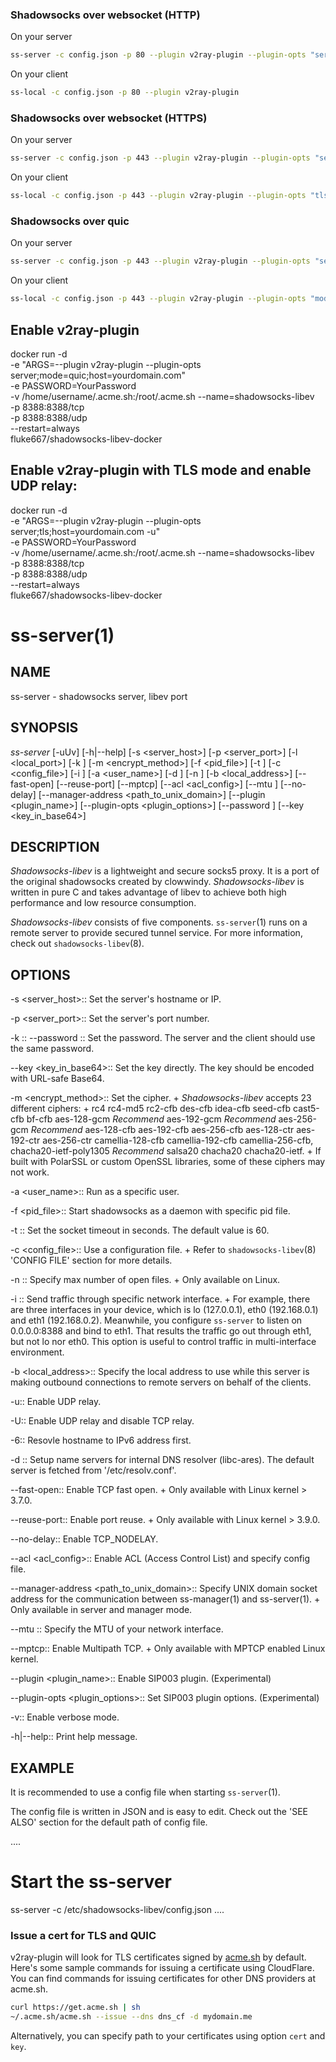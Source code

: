 
### Shadowsocks over websocket (HTTP)

On your server

```sh
ss-server -c config.json -p 80 --plugin v2ray-plugin --plugin-opts "server"
```

On your client

```sh
ss-local -c config.json -p 80 --plugin v2ray-plugin
```

### Shadowsocks over websocket (HTTPS)

On your server

```sh
ss-server -c config.json -p 443 --plugin v2ray-plugin --plugin-opts "server;tls;host=mydomain.me"
```

On your client

```sh
ss-local -c config.json -p 443 --plugin v2ray-plugin --plugin-opts "tls;host=mydomain.me"
```

### Shadowsocks over quic

On your server

```sh
ss-server -c config.json -p 443 --plugin v2ray-plugin --plugin-opts "server;mode=quic;host=mydomain.me"
```

On your client

```sh
ss-local -c config.json -p 443 --plugin v2ray-plugin --plugin-opts "mode=quic;host=mydomain.me"
```

## Enable v2ray-plugin

docker run -d \
-e "ARGS=--plugin v2ray-plugin --plugin-opts server;mode=quic;host=yourdomain.com" \
-e PASSWORD=YourPassword \
-v /home/username/.acme.sh:/root/.acme.sh
--name=shadowsocks-libev \
-p 8388:8388/tcp \
-p 8388:8388/udp \
--restart=always \
fluke667/shadowsocks-libev-docker

## Enable v2ray-plugin with TLS mode and enable UDP relay:

docker run -d \
-e "ARGS=--plugin v2ray-plugin --plugin-opts server;tls;host=yourdomain.com -u" \
-e PASSWORD=YourPassword \
-v /home/username/.acme.sh:/root/.acme.sh
--name=shadowsocks-libev \
-p 8388:8388/tcp \
-p 8388:8388/udp \
--restart=always \
fluke667/shadowsocks-libev-docker



ss-server(1)
============

NAME
----
ss-server - shadowsocks server, libev port

SYNOPSIS
--------
*ss-server*
 [-uUv] [-h|--help]
 [-s <server_host>] [-p <server_port>] [-l <local_port>]
 [-k <password>] [-m <encrypt_method>] [-f <pid_file>]
 [-t <timeout>] [-c <config_file>] [-i <interface>]
 [-a <user_name>] [-d <addr>] [-n <nofile>]
 [-b <local_address>] [--fast-open] [--reuse-port]
 [--mptcp] [--acl <acl_config>] [--mtu <MTU>] [--no-delay]
 [--manager-address <path_to_unix_domain>]
 [--plugin <plugin_name>] [--plugin-opts <plugin_options>]
 [--password <password>] [--key <key_in_base64>]

DESCRIPTION
-----------
*Shadowsocks-libev* is a lightweight and secure socks5 proxy.
It is a port of the original shadowsocks created by clowwindy.
*Shadowsocks-libev* is written in pure C and takes advantage of libev to
achieve both high performance and low resource consumption.

*Shadowsocks-libev* consists of five components.
`ss-server`(1) runs on a remote server to provide secured tunnel service.
For more information, check out `shadowsocks-libev`(8).

OPTIONS
-------
-s <server_host>::
Set the server's hostname or IP.

-p <server_port>::
Set the server's port number.

-k <password>::
--password <password>::
Set the password. The server and the client should use the same password.

--key <key_in_base64>::
Set the key directly. The key should be encoded with URL-safe Base64.

-m <encrypt_method>::
Set the cipher.
+
*Shadowsocks-libev* accepts 23 different ciphers:
+
rc4
rc4-md5
rc2-cfb
des-cfb
idea-cfb
seed-cfb
cast5-cfb
bf-cfb
aes-128-gcm *Recommend*
aes-192-gcm *Recommend*
aes-256-gcm *Recommend*
aes-128-cfb
aes-192-cfb
aes-256-cfb
aes-128-ctr
aes-192-ctr
aes-256-ctr
camellia-128-cfb
camellia-192-cfb
camellia-256-cfb,
chacha20-ietf-poly1305 *Recommend*
salsa20
chacha20
chacha20-ietf.
+
If built with PolarSSL or custom OpenSSL libraries, some of
these ciphers may not work.

-a <user_name>::
Run as a specific user.

-f <pid_file>::
Start shadowsocks as a daemon with specific pid file.

-t <timeout>::
Set the socket timeout in seconds. The default value is 60.

-c <config_file>::
Use a configuration file.
+
Refer to `shadowsocks-libev`(8) 'CONFIG FILE' section for more details.

-n <number>::
Specify max number of open files.
+
Only available on Linux.

-i <interface>::
Send traffic through specific network interface.
+
For example, there are three interfaces in your device,
which is lo (127.0.0.1), eth0 (192.168.0.1) and eth1 (192.168.0.2).
Meanwhile, you configure `ss-server` to listen on 0.0.0.0:8388 and bind to eth1.
That results the traffic go out through eth1, but not lo nor eth0.
This option is useful to control traffic in multi-interface environment.

-b <local_address>::
Specify the local address to use while this server is making outbound 
connections to remote servers on behalf of the clients.

-u::
Enable UDP relay.

-U::
Enable UDP relay and disable TCP relay.

-6::
Resovle hostname to IPv6 address first.

-d <addr>::
Setup name servers for internal DNS resolver (libc-ares).
The default server is fetched from '/etc/resolv.conf'.

--fast-open::
Enable TCP fast open.
+
Only available with Linux kernel > 3.7.0.

--reuse-port::
Enable port reuse.
+
Only available with Linux kernel > 3.9.0.

--no-delay::
Enable TCP_NODELAY.

--acl <acl_config>::
Enable ACL (Access Control List) and specify config file.

--manager-address <path_to_unix_domain>::
Specify UNIX domain socket address for the communication between ss-manager(1) and ss-server(1).
+
Only available in server and manager mode.

--mtu <MTU>::
Specify the MTU of your network interface.

--mptcp::
Enable Multipath TCP.
+
Only available with MPTCP enabled Linux kernel.

--plugin <plugin_name>::
Enable SIP003 plugin. (Experimental)

--plugin-opts <plugin_options>::
Set SIP003 plugin options. (Experimental)

-v::
Enable verbose mode.

-h|--help::
Print help message.

EXAMPLE
-------
It is recommended to use a config file when starting `ss-server`(1).

The config file is written in JSON and is easy to edit.
Check out the 'SEE ALSO' section for the default path of config file.

....
# Start the ss-server
ss-server -c /etc/shadowsocks-libev/config.json
....

### Issue a cert for TLS and QUIC

v2ray-plugin will look for TLS certificates signed by [acme.sh](https://github.com/Neilpang/acme.sh) by default.
Here's some sample commands for issuing a certificate using CloudFlare.
You can find commands for issuing certificates for other DNS providers at acme.sh.

```sh
curl https://get.acme.sh | sh
~/.acme.sh/acme.sh --issue --dns dns_cf -d mydomain.me
```

Alternatively, you can specify path to your certificates using option `cert` and `key`.
